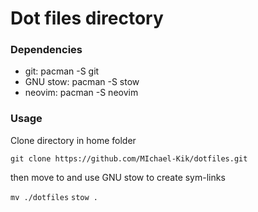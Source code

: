 # Dot files directory

### Dependencies

- git: pacman -S git
- GNU stow: pacman -S stow
- neovim: pacman -S neovim


### Usage

Clone directory in home folder

``` git clone https://github.com/MIchael-Kik/dotfiles.git ```

then move to and use GNU stow to create sym-links

```mv ./dotfiles```
```stow .``` 

